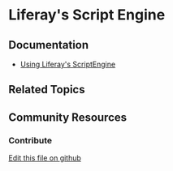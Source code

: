 # Liferay's Script Engine

## Documentation

* [Using Liferay's ScriptEngine](https://portal.liferay.dev/docs/7-2/user/-/knowledge_base/u/using-liferays-script-engine)

## Related Topics


## Community Resources


### Contribute

[Edit this file on github](https://github.com/olafk/controlpanel-documentation-docs/blob/master/md/72en/com_liferay_server_admin_web_portlet_ServerAdminPortlet/script.md)

